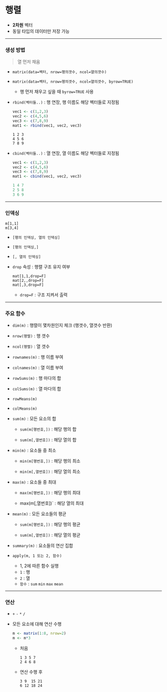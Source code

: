 # 행렬

* **2차원** 벡터
* 동일 타입의 데이터만 저장 가능



---



### 생성 방법

> 열 먼저 채움

* `matrix(data=벡터, nrow=행의갯수, ncol=열의갯수)`

* `matrix(data=벡터, nrow=행의갯수, ncol=열의갯수, byrow=TRUE)`

  * 행 먼저 채우고 싶을 때 `byrow=TRUE` 사용

* `rbind(벡터들..)` : 행 연장, 행 이름도 해당 벡터들로 지정됨

  ```R
  vec1 <- c(1,2,3)
  vec2 <- c(4,5,6)
  vec3 <- c(7,8,9)
  mat1 <- rbind(vec1, vec2, vec3)
  ```

  ```
  1 2 3
  4 5 6
  7 8 9
  ```

* `cbind(벡터들..)` : 열 연장, 열 이름도 해당 벡터들로 지정됨

  ```R
  vec1 <- c(1,2,3)
  vec2 <- c(4,5,6)
  vec3 <- c(7,8,9)
  mat1 <- cbind(vec1, vec2, vec3)
  ```

  ```R
  1 4 7
  2 5 8
  3 6 9
  ```

  

---



### 인덱싱

```
m[1,1]
m[3,4]
```

* `[행의 인덱싱, 열의 인덱싱]`
* `[행의 인덱싱,]`
* `[, 열의 인덱싱]`

* `drop` 속성 : 행렬 구조 유지 여부

  ```
  mat[1,1,drop=F]
  mat[2,,drop=F]
  mat[,3,drop=F]
  ```

  * `drop=F` : 구조 지켜서 출력

  

---



### 주요 함수

* `dim(m)` : 행렬이 몇차원인지 체크 (행갯수, 열갯수 반환)

* `nrow(행렬)` : 행 갯수

* `ncol(행렬)` : 열 갯수

* `rownames(m)` : 행 이름 부여

* `colnames(m)` : 열 이름 부여

* `rowSums(m)` : 행 마다의 합

* `colSums(m)` : 열 마다의 합

* `rowMeans(m)`

* `colMeans(m)`

* `sum(m)` : 모든 요소의 합

  * `sum(m[행번호,])` : 해당 행의 합

  * `sum(m[,열번호])` : 해당 열의 합

* `min(m)` : 요소들 중 최소

  * `min(m[행번호,])` : 해당 행의 최소

  * `min(m[,열번호])` : 해당 열의 최소

* `max(m)` : 요소들 중 최대

  * `max(m[행번호,])` : 해당 행의 최대

  * max(m[,열번호])` : 해당 열의 최대

* `mean(m)` : 모든 요소들의 평균

  * `sum(m[행번호,])` : 해당 행의 평균

  * `sum(m[,열번호])` : 해당 열의 평균

* `summary(m)` : 요소들의 연산 집합

* `apply(m, 1 또는 2, 함수)`

  * 1, 2에 따른 함수 실행
  * `1` : 행
  * `2` : 열
  * `함수` : `sum` `min` `max` `mean` 



---



### 연산

* `+` `-` `*` `/` 

* 모든 요소에 대해 연산 수행

  ```R
  m <- matrix(1:8, nrow=2)
  m <- m*3
  ```

  * 처음

    ```
    1 3 5 7
    2 4 6 8
    ```

  * 연산 수행 후

    ```
    3 9  15 21
    6 12 18 24
    ```

    